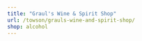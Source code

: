 ```yaml
---
title: "Graul's Wine & Spirit Shop"
url: /towson/grauls-wine-and-spirit-shop/
shop: alcohol
---
```


